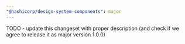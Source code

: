 ```yaml
---
"@hashicorp/design-system-components": major
---
```


TODO - update this changeset with proper description (and check if we agree to release it as major version 1.0.0)
